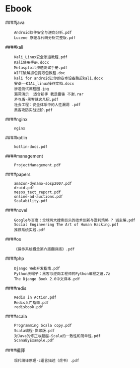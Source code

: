 Ebook
====

####java

		Android软件安全与逆向分析.pdf
		Lucene 原理与代码分析完整版.pdf

####kali

		Kali_Linux安全渗透教程.pdf
		Kali使用手册.docx
		Metasploit渗透测试手册.pdf
		WIFI破解抓包提取包教程.doc
		kali for android让你的安卓设备跑起kali.docx
		安卓——KIAL_linux操作文档.docx
		渗透测试流程图.jpg
		漏洞演示  适合新手 我是雷锋 不谢.rar
		矛与盾-黑客就这几招.pdf
		社会工程：安全体系中的人性漏洞 .pdf
		黑客攻防实战进阶.pdf

####nginx

		nginx

####kotlin

		kotlin-docs.pdf

####management

		ProjectManagement.pdf

####papers

		amazon-dynamo-sosp2007.pdf
		druid.pdf
		mesos_tect_report.pdf
		online-ad-auctions.pdf
		Scalability.pdf

####novel
		
		Google与百度：全球两大搜索巨头的技术创新与盈利策略 ? 诚主编.pdf
		Social Engineering The Art of Human Hacking.pdf
		推荐系统实践.pdf

####os

		《操作系统概念第六版翻译版》.pdf

####php

		Django Web开发指南.pdf
		Python灰帽子：黑客与逆向工程师的Python编程之道.7z
		The Django Book 2.0中文译本.pdf

####redis

		Redis in Action.pdf
		Redis入门指南.pdf
		redisbook.pdf

####scala

		Programming Scala copy.pdf
		Scala编程-影印版.pdf
		对Java的修正与超越-Scala的一致性和简单性.pdf
		ScanaByExample.pdf

####編譯

		现代编译原理-c语言描述（虎书）.pdf
